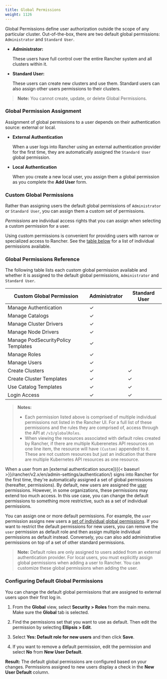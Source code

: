 ```yaml
---
title: Global Permissions
weight: 1126
---
```


Global Permissions define user authorization outside the scope of any particular cluster. Out-of-the-box, there are two default global permissions: `Administrator` and `Standard User`.

- **Administrator:**

    These users have full control over the entire Rancher system and all clusters within it.

- <a id="user"></a>**Standard User:**

    These users can create new clusters and use them. Standard users can also assign other users permissions to their clusters.

>**Note:** You cannot create, update, or delete Global Permissions.

### Global Permission Assignment

Assignment of global permissions to a user depends on their authentication source: external or local.

- **External Authentication**

    When a user logs into Rancher using an external authentication provider for the first time, they are automatically assigned the `Standard User` global permission.

- **Local Authentication**

    When you create a new local user, you assign them a global permission as you complete the **Add User** form.

### Custom Global Permissions

Rather than assigning users the default global permissions of `Administrator` or `Standard User`, you can assign them a custom set of permissions.

_Permissions_ are individual access rights that you can assign when selecting a custom permission for a user.

Using custom permissions is convenient for providing users with narrow or specialized access to Rancher. See the [table below](#global-permissions-reference) for a list of individual permissions available.

### Global Permissions Reference

The following table lists each custom global permission available and whether it is assigned to the default global permissions, `Administrator` and `Standard User`.

| Custom Global Permission           | Administrator | Standard User |
| ---------------------------------- | ------------- | ------------- |
| Manage Authentication              | ✓             |               |
| Manage Catalogs                    | ✓             |               |
| Manage Cluster Drivers             | ✓             |               |
| Manage Node Drivers                | ✓             |               |
| Manage PodSecurityPolicy Templates | ✓             |               |
| Manage Roles                       | ✓             |               |
| Manage Users                       | ✓             |               |
| Create Clusters                    | ✓             | ✓             |
| Create Cluster Templates           | ✓             | ✓             |
| Use Catalog Templates              | ✓             | ✓             |
| Login Access                       | ✓             | ✓             |

> **Notes:** 
>
>- Each permission listed above is comprised of multiple individual permissions not listed in the Rancher UI. For a full list of these permissions and the rules they are comprised of, access through the API at `/v3/globalRoles`.
>- When viewing the resources associated with default roles created by Rancher, if there are multiple Kuberenetes API resources on one line item, the resource will have `(Custom)` appended to it. These are not custom resources but just an indication that there are multiple Kubernetes API resources as one resource.

When a user from an [external authentication source]({{< baseurl >}}/rancher/v2.x/en/admin-settings/authentication/) signs into Rancher for the first time, they're automatically assigned a set of global permissions (hereafter, permissions). By default, new users are assigned the [user](#user) permissions. However, in some organizations, these permissions may extend too much access. In this use case, you can change the default permissions to something more restrictive, such as a set of individual permissions.

You can assign one or more default permissions. For example, the `user` permission assigns new users a [set of individual global permissions](#global-permissions-reference). If you want to restrict the default permissions for new users, you can remove the `user` permission as default role and then assign multiple individual permissions as default instead. Conversely, you can also add administrative permissions on top of a set of other standard permissions.

>**Note:** Default roles are only assigned to users added from an external authentication provider. For local users, you must explicitly assign global permissions when adding a user to Rancher. You can customize these global permissions when adding the user.

### Configuring Default Global Permissions

You can change the default global permissions that are assigned to external users upon their first log in.

1. From the **Global** view, select **Security > Roles** from the main menu. Make sure the **Global** tab is selected.

1. Find the permissions set that you want to use as default. Then edit the permission by selecting **Ellipsis > Edit**.

1. Select **Yes: Default role for new users** and then click **Save**.

1. If you want to remove a default permission, edit the permission and select **No** from **New User Default**.

**Result:** The default global permissions are configured based on your changes. Permissions assigned to new users display a check in the **New User Default** column.